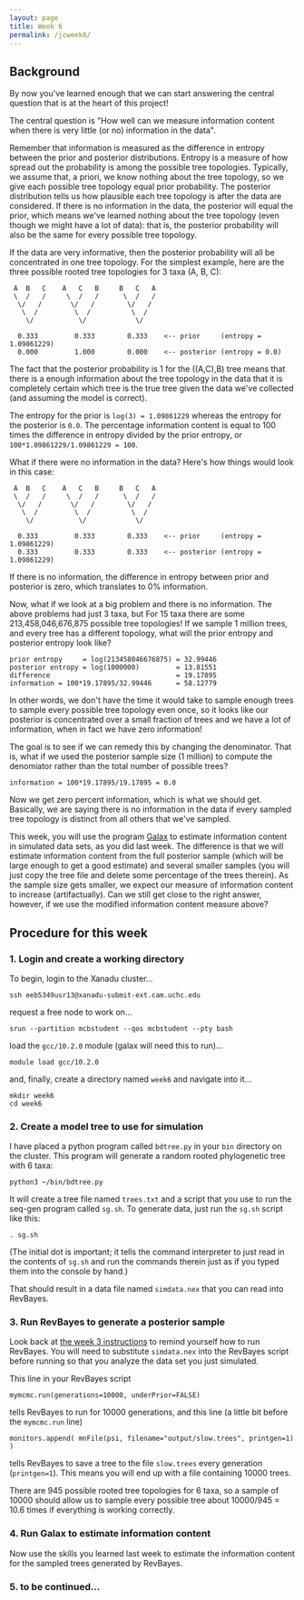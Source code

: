 ```yaml
---
layout: page
title: Week 6
permalink: /jcweek6/
---
```


## Background

By now you've learned enough that we can start answering the central question that is at the heart of this project!

The central question is "How well can we measure information content when there is very little (or no) information in the data". 

Remember that information is measured as the difference in entropy between the prior and posterior distributions. Entropy is a measure of how spread out the probability is among the possible tree topologies. Typically, we assume that, a priori, we know nothing about the tree topology, so we give each possible tree topology equal prior probability. The posterior distribution tells us how plausible each tree topology is after the data are considered. If there is no information in the data, the posterior will equal the prior, which means we've learned nothing about the tree topology (even though we might have a lot of data): that is, the posterior probability will also be the same for every possible tree topology.

If the data are very informative, then the posterior probability will all be concentrated in one tree topology. For the simplest example, here are the three possible rooted tree topologies for 3 taxa (A, B, C):

     A  B   C    A   C   B     B   C   A  
     \  /   /     \  /   /      \  /   /  
      \/   /       \/   /        \/   /   
       \  /         \  /          \  /    
        \/           \/            \/     

      0.333         0.333        0.333    <-- prior     (entropy = 1.09861229)
      0.000         1.000        0.000    <-- posterior (entropy = 0.0)
      
The fact that the posterior probability is 1 for the ((A,C),B) tree means that there is a enough information about the tree topology in the data that it is completely certain which tree is the true tree given the data we've collected (and assuming the model is correct).

The entropy for the prior is `log(3) = 1.09861229` whereas the entropy for the posterior is `0.0`. The percentage information content is equal to 100 times the difference in entropy divided by the prior entropy, or `100*1.09861229/1.09861229 = 100`.

What if there were no information in the data? Here's how things would look in this case:

     A  B   C    A   C   B     B   C   A  
     \  /   /     \  /   /      \  /   /  
      \/   /       \/   /        \/   /   
       \  /         \  /          \  /    
        \/           \/            \/     

      0.333         0.333        0.333    <-- prior     (entropy = 1.09861229)
      0.333         0.333        0.333    <-- posterior (entropy = 1.09861229)

If there is no information, the difference in entropy between prior and posterior is zero, which translates to 0% information.

Now, what if we look at a big problem and there is no information. The above problems had just 3 taxa, but For 15 taxa there are some 213,458,046,676,875 possible tree topologies! If we sample 1 million trees, and every tree has a different topology, what will the prior entropy and posterior entropy look like?

    prior entropy     = log(213458046676875) = 32.99446
    posterior entropy = log(1000000)         = 13.81551
    difference                               = 19.17895
    information = 100*19.17895/32.99446      = 58.12779
    
In other words, we don't have the time it would take to sample enough trees to sample every possible tree topology even once, so it looks like our posterior is concentrated over a small fraction of trees and we have a lot of information, when in fact we have zero information!

The goal is to see if we can remedy this by changing the denominator. That is, what if we used the posterior sample size (1 million) to compute the denomiator rather than the total number of possible trees?

    information = 100*19.17895/19.17895 = 0.0

Now we get zero percent information, which is what we should get. Basically, we are saying there is no information in the data if every sampled tree topology is distinct from all others that we've sampled.

This week, you will use the program [Galax](/software#galax) to estimate information content in simulated data sets, as you did last week. The difference is that we will estimate information content from the full posterior sample (which will be large enough to get a good estimate) and several smaller samples (you will just copy the tree file and delete some percentage of the trees therein). As the sample size gets smaller, we expect our measure of information content to increase (artifactually). Can we still get close to the right answer, however, if we use the modified information content measure above?

## Procedure for this week

### 1. Login and create a working directory

To begin, login to the Xanadu cluster...

    ssh eeb5349usr13@xanadu-submit-ext.cam.uchc.edu
    
request a free node to work on...

    srun --partition mcbstudent --qos mcbstudent --pty bash
    
load the `gcc/10.2.0` module (galax will need this to run)...

    module load gcc/10.2.0
    
and, finally, create a directory named `week6` and navigate into it...

    mkdir week6
    cd week6
    
### 2. Create a model tree to use for simulation

I have placed a python program called `bdtree.py` in your `bin` directory on the cluster. This program will generate a random rooted phylogenetic tree with 6 taxa:

    python3 ~/bin/bdtree.py
    
It will create a tree file named `trees.txt` and a script that you use to run the seq-gen program called `sg.sh`. To generate data, just run the `sg.sh` script like this:

    . sg.sh
    
(The initial dot is important; it tells the command interpreter to just read in the contents of `sg.sh` and run the commands therein just as if you typed them into the console by hand.)

That should result in a data file named `simdata.nex` that you can read into RevBayes.

### 3. Run RevBayes to generate a posterior sample

Look back at [the week 3 instructions](/jcweek3/#revbayes-lab) to remind yourself how to run RevBayes. You will need to substitute `simdata.nex` into the RevBayes script before running so that you analyze the data set you just simulated.

This line in your RevBayes script

    mymcmc.run(generations=10000, underPrior=FALSE)
    
tells RevBayes to run for 10000 generations, and this line (a little bit before the `mymcmc.run` line) 

    monitors.append( mnFile(psi, filename="output/slow.trees", printgen=1) )
    
tells RevBayes to save a tree to the file `slow.trees` every generation (`printgen=1`). This means you will end up with a file containing 10000 trees.

There are 945 possible rooted tree topologies for 6 taxa, so a sample of 10000 should allow us to sample every possible tree about 10000/945 = 10.6 times if everything is working correctly.

### 4. Run Galax to estimate information content

Now use the skills you learned last week to estimate the information content for the sampled trees generated by RevBayes.

### 5. to be continued...